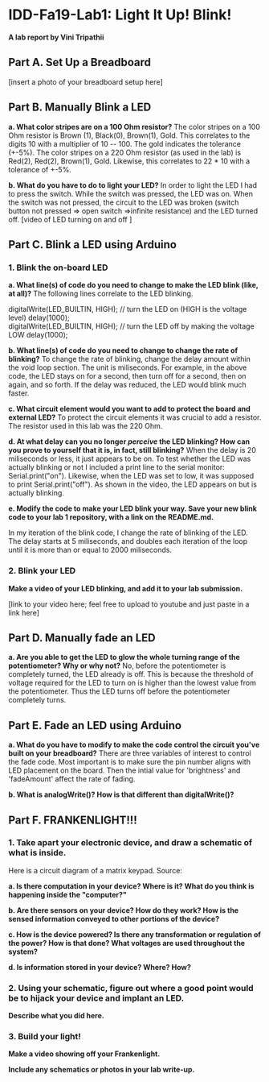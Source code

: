 # IDD-Fa19-Lab1: Light It Up! Blink!

**A lab report by Vini Tripathii**

## Part A. Set Up a Breadboard

[insert a photo of your breadboard setup here]


## Part B. Manually Blink a LED

**a. What color stripes are on a 100 Ohm resistor?**
The color stripes on a 100 Ohm resistor is Brown (1), Black(0), Brown(1), Gold. This correlates to the digits 10 with a multiplier of 10 -- 100. The gold indicates the tolerance (+-5%). The color stripes on a 220 Ohm resistor (as used in the lab) is Red(2), Red(2), Brown(1), Gold. Likewise, this correlates to 22 * 10 with a tolerance of +-5%.
 
**b. What do you have to do to light your LED?**
In order to light the LED I had to press the switch. While the switch was pressed, the LED was on. When the switch was not pressed, the circuit to the LED was broken (switch button not pressed => open switch =>infinite resistance) and the LED turned off.
[video of LED turning on and off ]


## Part C. Blink a LED using Arduino

### 1. Blink the on-board LED

**a. What line(s) of code do you need to change to make the LED blink (like, at all)?**
The following lines correlate to the LED blinking. 

 digitalWrite(LED_BUILTIN, HIGH);   // turn the LED on (HIGH is the voltage level)
 delay(1000);                       
 digitalWrite(LED_BUILTIN, HIGH);   // turn the LED off by making the voltage LOW
 delay(1000);                       

**b. What line(s) of code do you need to change to change the rate of blinking?**
To change the rate of blinking, change the delay amount within the void loop section. The unit is miliseconds. For example, in the above code, the LED stays on for a second, then turn off for a second, then on again, and so forth. If the delay was reduced, the LED would blink much faster.  

**c. What circuit element would you want to add to protect the board and external LED?**
To protect the circuit elements it was crucial to add a resistor. The resistor used in this lab was the 220 Ohm.
 
**d. At what delay can you no longer *perceive* the LED blinking? How can you prove to yourself that it is, in fact, still blinking?**
When the delay is 20 miliseconds or less, it just appears to be on. To test whether the LED was actually blinking or not I included a print line to the serial monitor: Serial.print("on"). Likewise, when the LED was set to low, it was supposed to print Serial.print("off"). As shown in the video, the LED appears on but is actually blinking. 

**e. Modify the code to make your LED blink your way. Save your new blink code to your lab 1 repository, with a link on the README.md.**

In my iteration of the blink code, I change the rate of blinking of the LED. The delay starts at 5 miliseconds, and doubles each iteration of the loop until it is more than or equal to 2000 miliseconds. 

### 2. Blink your LED

**Make a video of your LED blinking, and add it to your lab submission.**

[link to your video here; feel free to upload to youtube and just paste in a link here]


## Part D. Manually fade an LED

**a. Are you able to get the LED to glow the whole turning range of the potentiometer? Why or why not?**
No, before the potentiometer is completely turned, the LED already is off. This is because the threshold of voltage required for the LED to turn on is higher than the lowest value from the potentiometer. Thus the LED turns off before the potentiometer completely turns.

## Part E. Fade an LED using Arduino

**a. What do you have to modify to make the code control the circuit you've built on your breadboard?**
There are three variables of interest to control the fade code. Most important is to make sure the pin number aligns with LED placement on the board. Then the intial value for 'brightness' and 'fadeAmount' affect the rate of fading.

**b. What is analogWrite()? How is that different than digitalWrite()?**


## Part F. FRANKENLIGHT!!!

### 1. Take apart your electronic device, and draw a schematic of what is inside. 
Here is a circuit diagram of a matrix keypad. Source: 

**a. Is there computation in your device? Where is it? What do you think is happening inside the "computer?"**

**b. Are there sensors on your device? How do they work? How is the sensed information conveyed to other portions of the device?**

**c. How is the device powered? Is there any transformation or regulation of the power? How is that done? What voltages are used throughout the system?**

**d. Is information stored in your device? Where? How?**

### 2. Using your schematic, figure out where a good point would be to hijack your device and implant an LED.

**Describe what you did here.**

### 3. Build your light!

**Make a video showing off your Frankenlight.**

**Include any schematics or photos in your lab write-up.**
